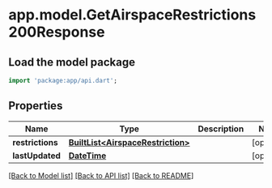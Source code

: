 # app.model.GetAirspaceRestrictions200Response

## Load the model package
```dart
import 'package:app/api.dart';
```

## Properties
Name | Type | Description | Notes
------------ | ------------- | ------------- | -------------
**restrictions** | [**BuiltList&lt;AirspaceRestriction&gt;**](AirspaceRestriction.md) |  | [optional] 
**lastUpdated** | [**DateTime**](DateTime.md) |  | [optional] 

[[Back to Model list]](../README.md#documentation-for-models) [[Back to API list]](../README.md#documentation-for-api-endpoints) [[Back to README]](../README.md)



